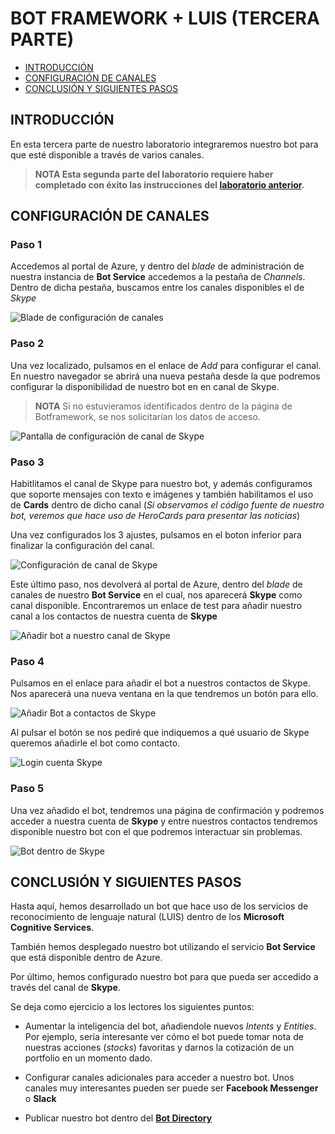 # BOT FRAMEWORK + LUIS (TERCERA PARTE)
* [INTRODUCCIÓN](#introducción)
* [CONFIGURACIÓN DE CANALES](#configuraciÓn-de-canales)
* [CONCLUSIÓN Y SIGUIENTES PASOS](#conclusiÓn-y-siguientes-pasos)

## INTRODUCCIÓN
En esta tercera parte de nuestro laboratorio integraremos nuestro bot para que esté
disponible a través de varios canales.

> **NOTA
Esta segunda parte del laboratorio requiere haber completado con éxito las 
instrucciones del [laboratorio anterior](./second-lab.md).**

## CONFIGURACIÓN DE CANALES

### Paso 1
Accedemos al portal de Azure, y dentro del *blade* de administración de nuestra
instancia de **Bot Service** accedemos a la pestaña de *Channels*.
Dentro de dicha pestaña, buscamos entre los canales disponibles el de *Skype*

![Blade de configuración de canales](./images/lab3/img1-step1.png)

### Paso 2
Una vez localizado, pulsamos en el enlace de *Add* para configurar el canal. En 
nuestro navegador se abrirá una nueva pestaña desde la que podremos configurar
la disponibilidad de nuestro bot en en canal de Skype.

> **NOTA** Si no estuvieramos identificados dentro de la página de Botframework,
 se nos solicitarían los datos de acceso.

![Pantalla de configuración de canal de Skype](./images/lab3/img1-step2.png)

### Paso 3
Habitlitamos el canal de Skype para nuestro bot, y además configuramos que 
soporte mensajes con texto e imágenes y también habilitamos el uso de **Cards**
dentro de dicho canal (*Si observamos el código fuente de nuestro bot, veremos 
que hace uso de HeroCards para presentar las noticias*)

Una vez configurados los 3 ajustes, pulsamos en el boton inferior para finalizar
la configuración del canal.

![Configuración de canal de Skype](./images/lab3/img1-step3.png)

Este último paso, nos devolverá al portal de Azure, dentro del *blade* de
canales de nuestro **Bot Service** en el cual, nos aparecerá **Skype** como canal
disponible. Encontraremos un enlace de test para añadir nuestro canal a los
contactos de nuestra cuenta de **Skype**

![Añadir bot a nuestro canal de Skype](./images/lab3/img2-step3.png)

### Paso 4
Pulsamos en el enlace para añadir el bot a nuestros contactos de Skype. Nos
aparecerá una nueva ventana en la que tendremos un botón para ello.

![Añadir Bot a contactos de Skype](./images/lab3/img1-step4.png)

Al pulsar el botón se nos pediré que indiquemos a qué usuario de Skype queremos 
añadirle el bot como contacto.

![Login cuenta Skype](./images/lab3/img2-step4.png)

### Paso 5
Una vez añadido el bot, tendremos una página de confirmación y podremos acceder
a nuestra cuenta de **Skype** y entre nuestros contactos tendremos disponible
nuestro bot con el que podremos interactuar sin problemas.

![Bot dentro de Skype](./images/lab3/img1-step5.png)

## CONCLUSIÓN Y SIGUIENTES PASOS

Hasta aquí, hemos desarrollado un bot que hace uso de los servicios de reconocimiento
de lenguaje natural (LUIS) dentro de los **Microsoft Cognitive Services**. 

También hemos desplegado nuestro bot utilizando el servicio **Bot Service** que 
está disponible dentro de Azure.

Por último, hemos configurado nuestro bot para que pueda ser accedido a través
del canal de **Skype**.

Se deja como ejercicio a los lectores los siguientes puntos:

* Aumentar la inteligencia del bot, añadiendole nuevos *Intents* y *Entities*. 
Por ejemplo, sería interesante ver cómo el bot puede tomar nota de nuestras
acciones (*stocks*) favoritas y darnos la cotización de un portfolio en un 
momento dado.

* Configurar canales adicionales para acceder a nuestro bot. Unos canales muy 
interesantes pueden ser puede ser **Facebook Messenger** o **Slack**

* Publicar nuestro bot dentro del **[Bot Directory](https://bots.botframework.com/)**





